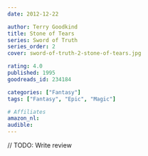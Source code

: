 ```yaml
---
date: 2012-12-22

author: Terry Goodkind
title: Stone of Tears
series: Sword of Truth
series_order: 2
cover: sword-of-truth-2-stone-of-tears.jpg

rating: 4.0
published: 1995
goodreads_id: 234184

categories: ["Fantasy"]
tags: ["Fantasy", "Epic", "Magic"]

# Affiliates
amazon_nl: 
audible: 
---
```


// TODO: Write review
